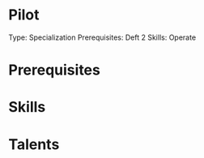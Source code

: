 # Pilot

Type: Specialization
Prerequisites: Deft 2
Skills: Operate

# Prerequisites

# Skills

# Talents